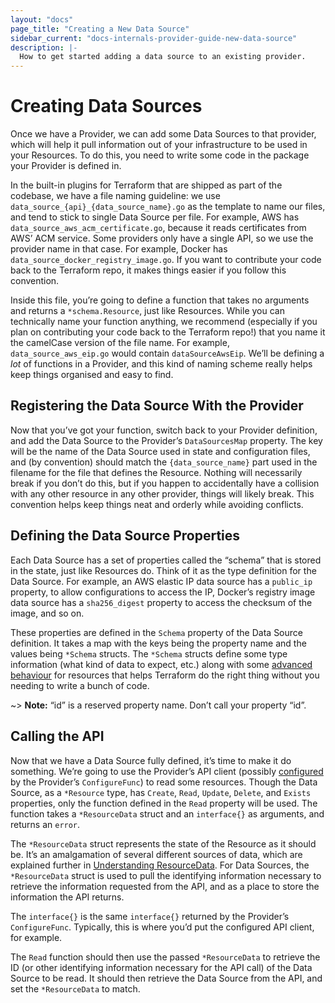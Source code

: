 ```yaml
---
layout: "docs"
page_title: "Creating a New Data Source"
sidebar_current: "docs-internals-provider-guide-new-data-source"
description: |-
  How to get started adding a data source to an existing provider.
---
```


# Creating Data Sources
Once we have a Provider, we can add some Data Sources to that provider, which will help it pull information out of your infrastructure to be used in your Resources.  To do this, you need to write some code in the package your Provider is defined in.

In the built-in plugins for Terraform that are shipped as part of the codebase, we have a file naming guideline: we use `data_source_{api}_{data_source_name}.go` as the template to name our files, and tend to stick to  single Data Source per file. For example, AWS has `data_source_aws_acm_certificate.go`, because it reads certificates from AWS’ ACM service. Some providers only have a single API, so we use the provider name in that case. For example, Docker has `data_source_docker_registry_image.go`. If you want to contribute your code back to the Terraform repo, it makes things easier if you follow this convention.

Inside this file, you’re going to define a function that takes no arguments and returns a `*schema.Resource`, just like Resources.  While you can technically name your function anything, we recommend (especially if you plan on contributing your code back to the Terraform repo!) that you name it the camelCase version of the file name. For example, `data_source_aws_eip.go` would contain `dataSourceAwsEip`. We’ll be defining a _lot_ of functions in a Provider, and this kind of naming scheme really helps keep things organised and easy to find.

## Registering the Data Source  With the Provider
Now that you’ve got your function, switch back to your Provider definition, and add the Data Source to the Provider’s `DataSourcesMap` property. The key will be the name of the Data Source used in state and configuration files, and (by convention) should match the `{data_source_name}` part used in the filename for the file that defines the Resource. Nothing will necessarily break if you don’t do this, but if you happen to accidentally have a collision with any other resource in any other provider, things will likely break. This convention helps keep things neat and orderly while avoiding conflicts.

## Defining the Data Source Properties
Each Data Source has a set of properties called the “schema” that is stored in the state, just like Resources do. Think of it as the type definition for the Data Source. For example, an AWS elastic IP data source has a `public_ip` property, to allow configurations to access the IP, Docker’s registry image data source has a `sha256_digest` property to access the checksum of the image, and so on.

These properties are defined in the `Schema` property of the Data Source definition. It takes a map with the keys being the property name and the values being `*Schema` structs. The `*Schema` structs define some type information (what kind of data to expect, etc.) along with some [advanced behaviour](/docs/internals/providers/schema.html) for resources that helps Terraform do the right thing without you needing to write a bunch of code.

~> **Note:** “id” is a reserved property name. Don’t call your property “id”.

## Calling the API
Now that we have a Data Source fully defined, it’s time to make it do something. We’re going to use the Provider’s API client (possibly [configured](/docs/internals/providers/new-provider.html#configuring-your-provider) by the Provider’s `ConfigureFunc`) to read some resources. Though the Data Source, as a `*Resource` type, has `Create`, `Read`, `Update`, `Delete`, and `Exists` properties, only the function defined in the `Read` property will be used. The function takes a `*ResourceData` struct and an `interface{}` as arguments, and returns an `error`. 

The `*ResourceData` struct represents the state of the Resource as it should be. It’s an amalgamation of several different sources of data, which are explained further in [Understanding ResourceData](/docs/internals/providers/resource-data.html). For Data Sources, the `*ResourceData` struct is used to pull the identifying information necessary to retrieve the information requested from the API, and as a place to store the information the API returns.

The `interface{}` is the same `interface{}` returned by the Provider’s `ConfigureFunc`. Typically, this is where you’d put the configured API client, for example.

The `Read` function should then use the passed `*ResourceData` to retrieve the ID (or other identifying information necessary for the API call) of the Data Source to be read. It should then retrieve the Data Source from the API, and set the `*ResourceData` to match.
